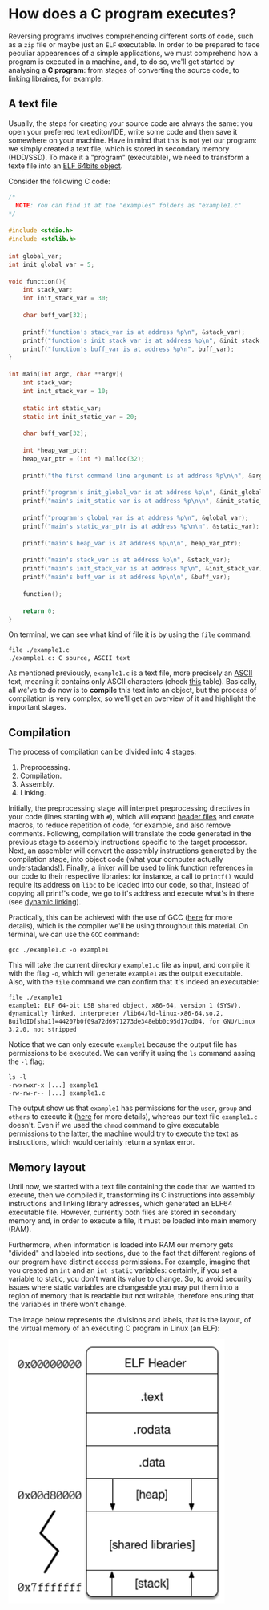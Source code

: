 # How does a C program executes? 
Reversing programs involves comprehending different sorts of code, such as a `zip` file or maybe just an `ELF` executable. In order to be prepared to face peculiar appearences of a simple applications, we must comprehend how a program is executed in a machine, and, to do so, we'll get started by analysing a **C program**: from stages of converting the source code, to linking libraires, for example.

## A text file
Usually, the steps for creating your source code are always the same: you open your preferred text editor/IDE, write some code and then save it somewhere on your machine.
Have in mind that this is not yet our program: we simply created a text file, which is stored in secondary memory (HDD/SSD). To make it a "program" (executable), we need to transform a texte file into an [ELF 64bits object](https://en.wikipedia.org/wiki/Executable_and_Linkable_Format).

Consider the following C code:

```C
/*
  NOTE: You can find it at the "examples" folders as "example1.c"
*/

#include <stdio.h>
#include <stdlib.h>

int global_var;
int init_global_var = 5;

void function(){
	int stack_var;
	int init_stack_var = 30;

	char buff_var[32];
	
	printf("function's stack_var is at address %p\n", &stack_var);
	printf("function's init_stack_var is at address %p\n", &init_stack_var);
	printf("function's buff_var is at address %p\n", buff_var);
}

int main(int argc, char **argv){
	int stack_var;
	int init_stack_var = 10;

	static int static_var;
	static int init_static_var = 20;
	
	char buff_var[32];

	int *heap_var_ptr;
	heap_var_ptr = (int *) malloc(32);

	printf("the first command line argument is at address %p\n\n", &argv[0]);

	printf("program's init_global_var is at address %p\n", &init_global_var);
	printf("main's init_static var is at address %p\n\n", &init_static_var);

	printf("program's global_var is at address %p\n", &global_var);
	printf("main's static_var_ptr is at address %p\n\n", &static_var);

	printf("main's heap_var is at address %p\n\n", heap_var_ptr);

	printf("main's stack_var is at address %p\n", &stack_var);
	printf("main's init_stack_var is at address %p\n", &init_stack_var);
	printf("main's buff_var is at address %p\n\n", &buff_var);

	function();
	
	return 0;
}
```

On terminal, we can see what kind of file it is by using the `file` command:

```
file ./example1.c
./example1.c: C source, ASCII text
```

As mentioned previously, `example1.c` is a text file, more precisely an [ASCII](https://en.wikipedia.org/wiki/ASCII) text, meaning it contains only ASCII characters (check [this](https://www.asciitable.com/) table). Basically, all we've to do now is to **compile** this text into an object, but the process of compilation is very complex, so we'll get an overview of it and highlight the important stages.

## Compilation
The process of compilation can be divided into 4 stages:

1. Preprocessing.
2. Compilation.
3. Assembly.
4. Linking.

Initially, the preprocessing stage will interpret preprocessing directives in your code (lines starting with `#`), which will expand [header files](https://gcc.gnu.org/onlinedocs/cpp/Header-Files.html) and create macros, to reduce repetition of code, for example, and also remove comments. Following, compilation will translate the code generated in the previous stage to assembly instructions specific to the target processor. Next, an assembler will convert the assembly instructions generated by the compilation stage, into object code (what your computer actually understadands!). Finally, a linker will be used to link function references in our code to their respective libraries: for instance, a call to `printf()` would require its address on `libc` to be loaded into our code, so that, instead of copying all printf's code, we go to it's address and execute what's in there (see [dynamic linking](https://medium.com/@bdov_/https-medium-com-bdov-c-dynamic-libraries-what-why-and-how-66cf777019a7)).

Practically, this can be achieved with the use of GCC ([here](https://en.wikipedia.org/wiki/GNU_Compiler_Collection) for more details), which is the compiler we'll be using throughout this material. On terminal, we can use the `GCC` command:

```
gcc ./example1.c -o example1
```

This will take the current directory `example1.c` file as input, and compile it with the flag `-o`, which will generate `example1` as the output executable. Also, with the `file` command we can confirm that it's indeed an executable:

```
file ./example1
example1: ELF 64-bit LSB shared object, x86-64, version 1 (SYSV), dynamically linked, interpreter /lib64/ld-linux-x86-64.so.2, BuildID[sha1]=44207b0f09a72d6971273de348ebb0c95d17cd04, for GNU/Linux 3.2.0, not stripped
```

Notice that we can only execute `example1` because the output file has permissions to be executed. We can verify it using the `ls` command assing the `-l` flag:

```
ls -l
-rwxrwxr-x [...] example1
-rw-rw-r-- [...] example1.c
```

The output show us that `example1` has permissions for the `user`, `group` and `others` to execute it ([here](https://www.pair.com/support/kb/file-permissions/) for more details), whereas our text file `example1.c` doesn't. Even if we used the `chmod` command to give executable permissions to the latter, the machine would try to execute the text as instructions, which would certainly return a syntax error.

## Memory layout
Until now, we started with a text file containing the code that we wanted to execute, then we compiled it, transforming its C instructions into assembly instructions and linking library adresses, which generated an ELF64 executable file. However, currently both files are stored in secondary memory and, in order to execute a file, it must be loaded into main memory (RAM).

Furthermore, when information is loaded into RAM our memory gets "divided" and labeled into sections, due to the fact that different regions of our program have distinct access permissions. For example, imagine that you created an `int` and an `int static` variables: certainly, if you set a variable to static, you don't want its value to change. So, to avoid security issues where static variables are changeable you may put them into a region of memory that is readable but not writable, therefore ensuring that the variables in there won't change.

The image below represents the divisions and labels, that is the layout, of the virtual memory of an executing C program in Linux (an ELF):

![](./pictures/elf_memory_layout.png "Memory layout of an ELF file loaded into main memory.")
